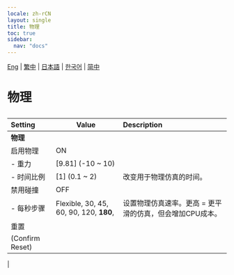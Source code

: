 ```yaml
---
locale: zh-rCN
layout: single
title: 物理
toc: true
sidebar:
  nav: "docs"
---
```

[Eng](/dancexr/menu/2025.4/system/physics) | [繁中](/tw/dancexr/menu/2025.4/system/physics) | [日本語](/jp/dancexr/menu/2025.4/system/physics) | [한국어](/kr/dancexr/menu/2025.4/system/physics) | [简中](/zh/dancexr/menu/2025.4/system/physics)

# 物理

## 

| Setting | Value | Description |
| :--- | --- | :--- |
|**物理** | | 
| 启用物理 | ON | 
|- 重力| [9.81] (-10 ~ 10) | 
|- 时间比例| [1] (0.1 ~ 2) | 改变用于物理仿真的时间。
| 禁用碰撞 | OFF | 
|- 每秒步骤|  Flexible,  30,  45,  60,  90,  120,  **180**,  | 设置物理仿真速率。更高 = 更平滑的仿真，但会增加CPU成本。
| 重置 || 
| (Confirm Reset) || 
|
